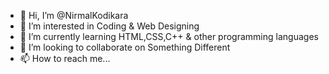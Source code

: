 - 👋 Hi, I’m @NirmalKodikara
- 👀 I’m interested in Coding & Web Designing
- 🌱 I’m currently learning HTML,CSS,C++ & other programming languages
- 💞️ I’m looking to collaborate on Something Different
- 📫 How to reach me...

<!---
NirmalKodikara/NirmalKodikara is a ✨ special ✨ repository because its `README.md` (this file) appears on your GitHub profile.
You can click the Preview link to take a look at your changes.
--->
